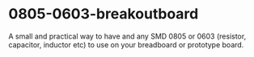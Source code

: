 # 0805-0603-breakoutboard
A small and practical way to have and any SMD 0805 or 0603 (resistor, capacitor, inductor etc) to use on your breadboard or prototype board.
